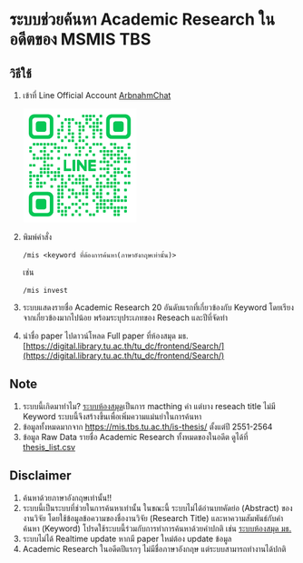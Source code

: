 # ระบบช่วยค้นหา Academic Research ในอดีตของ MSMIS TBS

## วิธีใช้
1. เข้าที่ Line Official Account [ArbnahmChat](https://lin.ee/PLopCTG)
    
    <img src="./asset/qr.png"  width="200" height="200">
2. พิมพ์คำสั่ง 
    ```
    /mis <keyword ที่ต้องการค้นหา(ภาษาอังกฤษเท่านั้น)>
    ```
    เช่น
    ```
    /mis invest
    ```
3. ระบบแสดงรายชื่อ Academic Research 20 อันดับแรกที่เกี่ยวข้องกับ Keyword โดยเรียงจากเกี่ยวข้องมากไปน้อย พร้อมระบุประเภทของ Reseach และปีที่จัดทำ
4. นำชื่อ paper ไปดาวน์โหลด Full paper ที่ห้องสมุด มธ. [https://digital.library.tu.ac.th/tu_dc/frontend/Search/](https://digital.library.tu.ac.th/tu_dc/frontend/Search/)



## Note
1. ระบบนี้เกิดมาทำไม? [ระบบห้องสมุด](https://digital.library.tu.ac.th/tu_dc/frontend/Search/)เป็นการ macthing คำ แต่บาง reseach title ไม่มี Keyword ระบบนี้จึงสร้างขึ้นเพื่อเพิ่มความแม่นยำในการค้นหา
2. ข้อมูลทั้งหมดมากจาก https://mis.tbs.tu.ac.th/is-thesis/ ตั้งแต่ปี 2551-2564
3. ข้อมูล Raw Data รายชื่อ Academic Research ทั้งหมดของในอดีต ดูได้ที่ [thesis_list.csv](./thesis_list.csv)



## Disclaimer
1. ค้นหาด้วยภาษาอังกฤษเท่านั้น!!
2. ระบบนี้เป็นระบบที่ช่วยในการค้นหาเท่านั้น ในขณะนี้ ระบบไม่ได้อ่านบทคัดย่อ (Abstract) ของงานวิจัย โดยใช้ข้อมูลข้อความของชื่องานวิจัย (Research Title) และหาความสัมพันธ์กับคำค้นหา (Keyword) โปรดใช้ระบบนี้ร่วมกับการทำการค้นหาด้วยคำปกติ เช่น [ระบบห้องสมุด มธ.](https://digital.library.tu.ac.th/tu_dc/frontend/Search/)
3. ระบบไม่ได้ Realtime update หากมี paper ใหม่ต้อง update ข้อมูล
4. Academic Research ในอดีตปีแรกๆ ไม่มีชื่อภาษาอังกฤษ แต่ระบบสามารถทำงานได้ปกติ